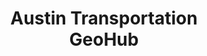 ---
layout: homepage-alt
title: Austin Transportation </br> GeoHub
short-name: ATD GeoHub
custom_css:
- homepage-alt
---